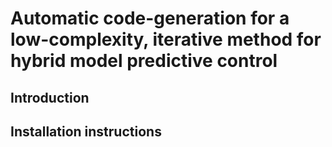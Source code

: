 # Automatic code-generation for a low-complexity, iterative method for hybrid model predictive control 
## Introduction
## Installation instructions

